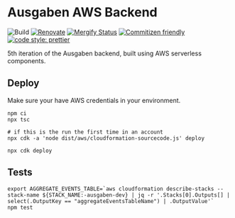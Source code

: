 # Ausgaben AWS Backend

![Build](https://github.com/ausgaben/aws-backend/workflows/Tests/badge.svg)
[![Renovate](https://img.shields.io/badge/renovate-enabled-brightgreen.svg)](https://renovatebot.com)
[![Mergify Status](https://img.shields.io/endpoint.svg?url=https://dashboard.mergify.io/badges/ausgaben/aws-backend&style=flat)](https://mergify.io)
[![Commitizen friendly](https://img.shields.io/badge/commitizen-friendly-brightgreen.svg)](http://commitizen.github.io/cz-cli/)
[![code style: prettier](https://img.shields.io/badge/code_style-prettier-ff69b4.svg?style=flat-square)](https://github.com/prettier/prettier)

5th iteration of the Ausgaben backend, built using AWS serverless components.

## Deploy

Make sure your have AWS credentials in your environment.

    npm ci
    npx tsc

    # if this is the run the first time in an account
    npx cdk -a 'node dist/aws/cloudformation-sourcecode.js' deploy

    npx cdk deploy

## Tests

    export AGGREGATE_EVENTS_TABLE=`aws cloudformation describe-stacks --stack-name ${STACK_NAME:-ausgaben-dev} | jq -r '.Stacks[0].Outputs[] | select(.OutputKey == "aggregateEventsTableName") | .OutputValue'`
    npm test

